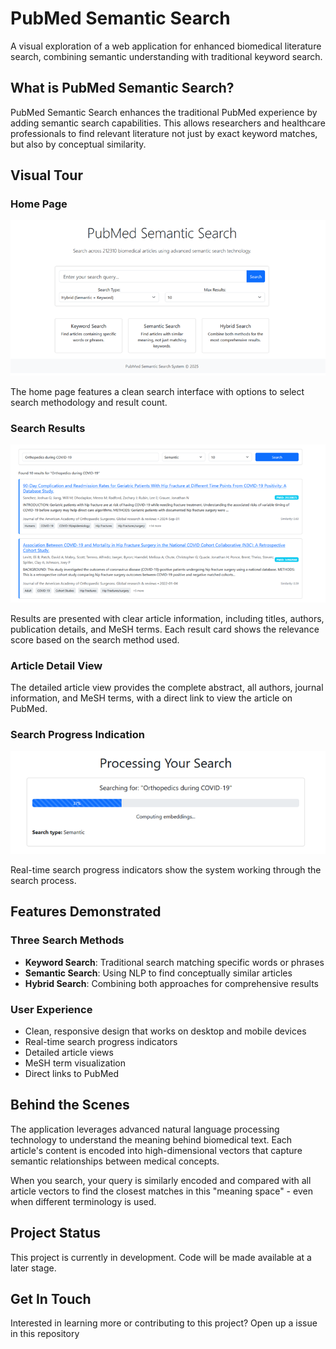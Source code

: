 # PubMed Semantic Search

A visual exploration of a web application for enhanced biomedical literature search, combining semantic understanding with traditional keyword search.

## What is PubMed Semantic Search?

PubMed Semantic Search enhances the traditional PubMed experience by adding semantic search capabilities. This allows researchers and healthcare professionals to find relevant literature not just by exact keyword matches, but also by conceptual similarity.

## Visual Tour

### Home Page

<p align="center">
  <img src="Images/home_page.png" alt="Home Page" width="600">
</p>

The home page features a clean search interface with options to select search methodology and result count.

### Search Results

<p align="center">
  <img src="Images/search_results.png" alt="Search Results" width="600">
</p>

Results are presented with clear article information, including titles, authors, publication details, and MeSH terms. Each result card shows the relevance score based on the search method used.

### Article Detail View

The detailed article view provides the complete abstract, all authors, journal information, and MeSH terms, with a direct link to view the article on PubMed.

### Search Progress Indication

<p align="center">
  <img src="Images/search_progress_indication.png" alt="HSearch Progress Indication" width="600">
</p>

Real-time search progress indicators show the system working through the search process.

## Features Demonstrated

### Three Search Methods

- **Keyword Search**: Traditional search matching specific words or phrases
- **Semantic Search**: Using NLP to find conceptually similar articles
- **Hybrid Search**: Combining both approaches for comprehensive results

### User Experience

- Clean, responsive design that works on desktop and mobile devices
- Real-time search progress indicators
- Detailed article views
- MeSH term visualization
- Direct links to PubMed

## Behind the Scenes

The application leverages advanced natural language processing technology to understand the meaning behind biomedical text. Each article's content is encoded into high-dimensional vectors that capture semantic relationships between medical concepts.

When you search, your query is similarly encoded and compared with all article vectors to find the closest matches in this "meaning space" - even when different terminology is used.

## Project Status

This project is currently in development. Code will be made available at a later stage.

## Get In Touch

Interested in learning more or contributing to this project? Open up a issue in this repository

